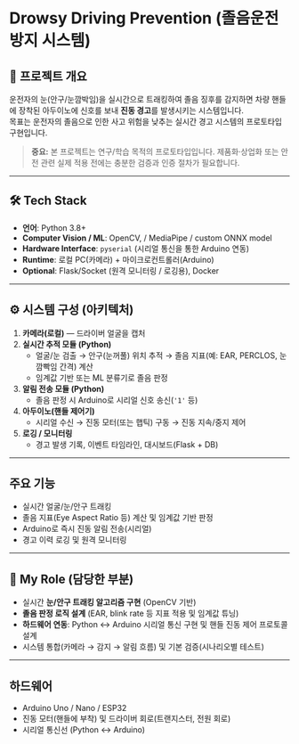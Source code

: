 # Drowsy Driving Prevention (졸음운전 방지 시스템)

## 📌 프로젝트 개요
운전자의 눈(안구/눈깜박임)을 실시간으로 트래킹하여 졸음 징후를 감지하면 차량 핸들에 장착된 아두이노에 신호를 보내 **진동 경고**를 발생시키는 시스템입니다.  
목표는 운전자의 졸음으로 인한 사고 위험을 낮추는 실시간 경고 시스템의 프로토타입 구현입니다.

> **중요:** 본 프로젝트는 연구/학습 목적의 프로토타입입니다. 제품화·상업화 또는 안전 관련 실제 적용 전에는 충분한 검증과 인증 절차가 필요합니다.

---

## 🛠 Tech Stack
- **언어**: Python 3.8+  
- **Computer Vision / ML**: OpenCV, / MediaPipe / custom ONNX model  
- **Hardware Interface**: `pyserial` (시리얼 통신을 통한 Arduino 연동)  
- **Runtime**: 로컬 PC(카메라) + 마이크로컨트롤러(Arduino)  
- **Optional**: Flask/Socket (원격 모니터링 / 로깅용), Docker

---

## ⚙️ 시스템 구성 (아키텍처)
1. **카메라(로컬)** — 드라이버 얼굴을 캡처  
2. **실시간 추적 모듈 (Python)**  
   - 얼굴/눈 검출 → 안구(눈꺼풀) 위치 추적 → 졸음 지표(예: EAR, PERCLOS, 눈 깜빡임 간격) 계산  
   - 임계값 기반 또는 ML 분류기로 졸음 판정  
3. **알림 전송 모듈 (Python)**  
   - 졸음 판정 시 Arduino로 시리얼 신호 송신(`'1'` 등)  
4. **아두이노(핸들 제어기)**  
   - 시리얼 수신 → 진동 모터(또는 햅틱) 구동 → 진동 지속/중지 제어  
5. **로깅 / 모니터링**  
   - 경고 발생 기록, 이벤트 타임라인, 대시보드(Flask + DB)

---

## 주요 기능
- 실시간 얼굴/눈/안구 트래킹
- 졸음 지표(Eye Aspect Ratio 등) 계산 및 임계값 기반 판정
- Arduino로 즉시 진동 알림 전송(시리얼)
- 경고 이력 로깅 및 원격 모니터링

---

## 👤 My Role (담당한 부분)
- 실시간 **눈/안구 트래킹 알고리즘 구현** (OpenCV 기반)  
- **졸음 판정 로직 설계** (EAR, blink rate 등 지표 적용 및 임계값 튜닝)  
- **하드웨어 연동**: Python ↔ Arduino 시리얼 통신 구현 및 핸들 진동 제어 프로토콜 설계  
- 시스템 통합(카메라 → 감지 → 알림 흐름) 및 기본 검증(시나리오별 테스트)

---

## 하드웨어
- Arduino Uno / Nano / ESP32
- 진동 모터(핸들에 부착) 및 드라이버 회로(트랜지스터, 전원 회로)  
- 시리얼 통신선 (Python <-> Arduino)
